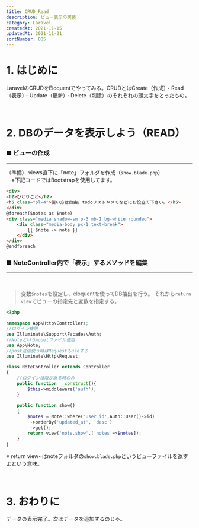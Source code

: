 ```yaml
---
title: CRUD_Read
description: ビュー表示の実装
category: Laravel
createdAt: 2021-11-15
updatedAt: 2021-11-21
sortNumber: 005
---
```


# 1. はじめに
LaravelのCRUDをEloquentでやってみる。CRUDとはCreate（作成）・Read（表示）・Update（更新）・Delete（削除）のそれぞれの頭文字をとったもの。

<br>

# 2. DBのデータを表示しよう（READ）

### ■ ビューの作成

---

（準備） views直下に「note」フォルダを作成（`show.blade.php`）<br>
　※下記コードではBootstrapを使用してます。

```html
<div>
<h2>ひとりごと</h2>
<h5 class="pl-4">使い方は自由。todoリストやメモなどにお役立て下さい。</h5>
</div>
@foreach($notes as $note)
<div class="media shadow-sm p-3 mb-1 bg-white rounded">
    <div class="media-body px-1 text-break">
        {{ $note -> note }}
    </div>
</div>
@endforeach
```

### ■ NoteController内で「表示」するメソッドを編集
---

<br>

> 変数`$notes`を設定し、eloquentを使ってDB抽出を行う。
> それから`return view`でビューの指定先と変数を指定する。

```php
<?php

namespace App\Http\Controllers;
//ログイン権限
use Illuminate\Support\Facades\Auth;
//Noteというmodelファイル使用
use App\Note; 
//post送信使う時はRequestもuseする
use Illuminate\Http\Request; 

class NoteController extends Controller
{
    //ログイン権限がある時のみ
    public function __construct(){
        $this->middleware('auth');
    }
    
    public function show()
    {
        $notes = Note::where('user_id',Auth::User()->id)
         ->orderBy('updated_at', 'desc')
         ->get();
        return view('note.show',['notes'=>$notes]);
    }
}
```

※ return view~はnoteフォルダの`show.blade.php`というビューファイルを返すよという意味。

<br>

# 3. おわりに
データの表示完了。次はデータを追加するのじゃ。
